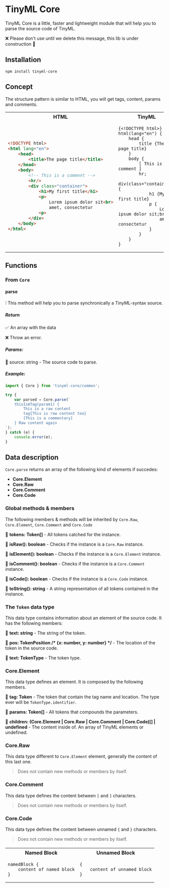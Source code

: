 # TinyML Core

TinyML Core is a little, faster and lightweight module that will help you to parse the source code of TinyML.

❌ Please don't use until we delete this message, this lib is under construction 🚫

## Installation

    npm install tinyml-core

## Concept

The structure pattern is similar to HTML, you will get tags, content, params and comments.

<table>
<tr>
<th>HTML</th>
<th>TinyML</th>
</tr>
<tr>
<td>

```html
<!DOCTYPE html>
<html lang="en">
    <head>
        <title>The page title</title>
    </head>
    <body>
        <!-- This is a comment -->
        <hr/>
        <div class="container">
            <h1>My first title</h1>
            <p>
                Lorem ipsum dolor sit<br>
                amet, consectetur
            <p>
        </div>
    </body>
</html>
```

</td>
<td>

```
{<!DOCTYPE html>}
html(lang="en") {
    head {
        title {The page title}
    }
    body {
        [ This is a comment ]
        hr;
        div(class="container") {
            h1 {My first title}
            p {
                Lorem ipsum dolor sit;br;
                amet, consectetur
            }
        }
    }
}
```

</td>
</tr>
</table>

## Functions

### From `Core`

#### parse

❕ This method will help you to parse synchronically a TinyML-syntax source.

##### Return

✅ An array with the data

❌ Throw an error.

##### Params:

🔹 source: string - The source code to parse.

##### Example:

```js
import { Core } from 'tinyml-core/common';

try {
    var parsed = Core.parse(`
    thisIsATag(param1) {
        This is a raw content
        tag{This is raw content too}
        [This is a commentary]
    } Raw content again
`);
} catch (e) {
    console.error(e);
}
```

## Data description

`Core.parse` returns an array of the following kind of elements if succedes:

* <b>Core.Element</b>
* <b>Core.Raw</b>
* <b>Core.Comment</b>
* <b>Core.Code</b>

### Global methods & members

The following members & methods will be inherited by `Core.Raw`, `Core.Element`, `Core.Comment` and `Core.Code`

🔹 <b>tokens: Token[]</b> - All tokens catched for the instance.

🔹 <b>isRaw(): boolean</b> - Checks if the instance is a `Core.Raw` instance.

🔹 <b>isElement(): boolean</b> - Checks if the instance is a `Core.Element` instance.

🔹 <b>isComment(): boolean</b> - Checks if the instance is a `Core.Comment` instance.

🔹 <b>isCode(): boolean</b> - Checks if the instance is a `Core.Code` instance.

🔹 <b>toString(): string</b> - A string representation of all tokens contained in the instance.

### The `Token` data type

This data type contains information about an element of the source code. It has the following members:

🔹 <b>text: string</b> - The string of the token.

🔹 <b>pos: TokenPosition /* {x: number, y: number} */</b> - The location of the token in the source code.

🔹 <b>text: TokenType</b> - The token type.


### Core.Element

This data type defines an element. It is composed by the following members.

🔹 <b>tag: Token</b> - The token that contain the tag name and location. The type ever will be `TokenType.identifier`.

🔹 <b>params: Token[]</b> - All tokens that compounds the parameters.

🔹 <b>children: (Core.Element | Core.Raw | Core.Comment | Core.Code)[] | undefined</b> - The content inside of. An array of TinyML elements or undefined.

### Core.Raw

This data type different to `Core.Element` element, generally the content of this last one.

> Does not contain new methods or members by itself.

### Core.Comment

This data type defines the content between `[` and `]` characters.

> Does not contain new methods or members by itself.

### Core.Code

This data type defines the content between unnamed `{` and `}` characters.

> Does not contain new methods or members by itself.

####

<table>
<tr>
<th>Named Block</th>
<th>Unnamed Block</th>
</tr>
<tr>
<td>

```
namedBlock {
    content of named block
}
```

</td>
<td>

```
{
    content of unnamed block
}
```

</td>
</tr>
</table>